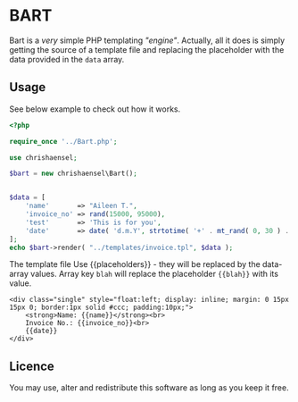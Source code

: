 BART
====

Bart is a _very_ simple PHP templating _"engine"_. Actually, all it does is simply getting the source of a template file and replacing the placeholder with the data provided in the <code>data</code> array.

Usage
----
See below example to check out how it works.

````php
<?php

require_once '../Bart.php';

use chrishaensel;

$bart = new chrishaensel\Bart();


$data = [
	'name'       => "Aileen T.",
	'invoice_no' => rand(15000, 95000),
	'test'       => 'This is for you',
	'date'       => date( 'd.m.Y', strtotime( '+' . mt_rand( 0, 30 ) . ' days' ) ),
];
echo $bart->render( "../templates/invoice.tpl", $data );
````

The template file
Use {{placeholders}} - they will be replaced by the data-array values.
Array key `blah` will replace the placeholder `{{blah}}` with its value.

```
<div class="single" style="float:left; display: inline; margin: 0 15px 15px 0; border:1px solid #ccc; padding:10px;">
    <strong>Name: {{name}}</strong><br>
    Invoice No.: {{invoice_no}}<br>
    {{date}}
</div>

```

Licence
---
You may use, alter and redistribute this software as long as you keep it free. 